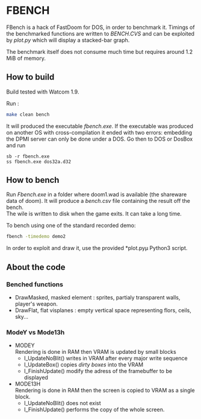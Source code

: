 # FBENCH

FBench is a hack of FastDoom for DOS, in order to benchmark it. Timings of the benchmarked functions are written to *BENCH.CVS* and can be exploited by *plot.py* which will display a stacked-bar graph.

The benchmark itself does not consume much time but requires around 1.2 MiB of memory.
## How to build

Build tested with Watcom 1.9.

Run :
```bash
make clean bench
```
It will produced the executable *fbench.exe*.
If the executable was produced on another OS with cross-compilation it ended with two errors: embedding the DPMI server can only be done under a DOS. Go then to DOS or DosBox and run
```
sb -r fbench.exe
ss fbench.exe dos32a.d32
```

## How to bench

Run *Fbench.exe* in a folder where doom1.wad is available (the shareware data of doom). It will produce a *bench.csv* file containing the result off the bench.  
The wile is written to disk when the game exits. It can take a long time.

To bench using one of the standard recorded demo:

```bash
fbench -timedemo demo2
```

In order to exploit and draw it, use the provided *plot.pyµ Python3 script.

## About the code

### Benched functions

* DrawMasked, masked element : sprites, partialy transparent walls, player's weapon.
* DrawFlat, flat visplanes : empty vertical space representing flors, ceils, sky...

### ModeY vs Mode13h

* MODEY  
  Rendering is done in RAM then VRAM is updated by small blocks
  * I_UpdateNoBlit() writes in VRAM after every major write sequence
  * I_UpdateBox() copies *dirty boxes* into the VRAM
  * I_FinishUpdate() modify the adress of the framebuffer to be displayed
* MODE13H  
  Rendering is done in RAM then the screen is copied to VRAM as a single block.
  * I_UpdateNoBlit() does not exist
  * I_FinishUpdate() performs the copy of the whole screen.

